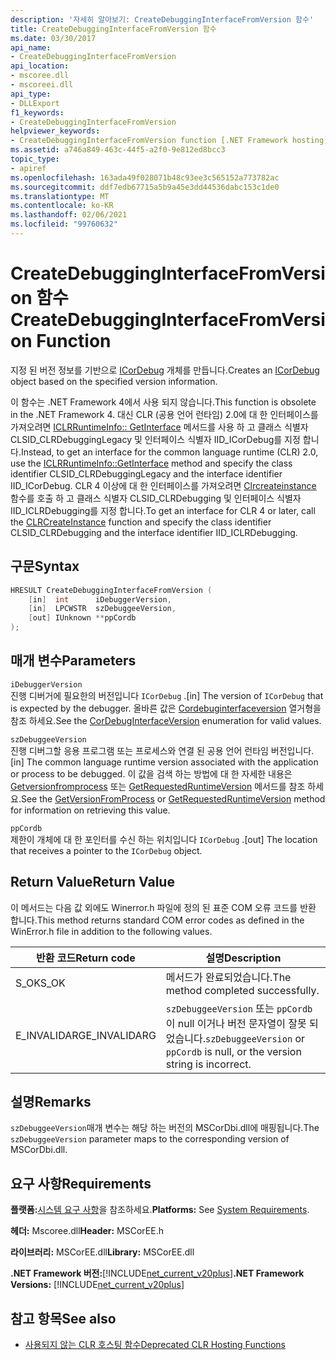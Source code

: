 ```yaml
---
description: '자세히 알아보기: CreateDebuggingInterfaceFromVersion 함수'
title: CreateDebuggingInterfaceFromVersion 함수
ms.date: 03/30/2017
api_name:
- CreateDebuggingInterfaceFromVersion
api_location:
- mscoree.dll
- mscoreei.dll
api_type:
- DLLExport
f1_keywords:
- CreateDebuggingInterfaceFromVersion
helpviewer_keywords:
- CreateDebuggingInterfaceFromVersion function [.NET Framework hosting]
ms.assetid: a746a849-463c-44f5-a2f0-9e812ed8bcc3
topic_type:
- apiref
ms.openlocfilehash: 163ada49f028071b48c93ee3c565152a773782ac
ms.sourcegitcommit: ddf7edb67715a5b9a45e3dd44536dabc153c1de0
ms.translationtype: MT
ms.contentlocale: ko-KR
ms.lasthandoff: 02/06/2021
ms.locfileid: "99760632"
---
```

# <a name="createdebugginginterfacefromversion-function"></a><span data-ttu-id="27480-103">CreateDebuggingInterfaceFromVersion 함수</span><span class="sxs-lookup"><span data-stu-id="27480-103">CreateDebuggingInterfaceFromVersion Function</span></span>

<span data-ttu-id="27480-104">지정 된 버전 정보를 기반으로 [ICorDebug](../debugging/icordebug-interface.md) 개체를 만듭니다.</span><span class="sxs-lookup"><span data-stu-id="27480-104">Creates an [ICorDebug](../debugging/icordebug-interface.md) object based on the specified version information.</span></span>  
  
 <span data-ttu-id="27480-105">이 함수는 .NET Framework 4에서 사용 되지 않습니다.</span><span class="sxs-lookup"><span data-stu-id="27480-105">This function is obsolete in the .NET Framework 4.</span></span> <span data-ttu-id="27480-106">대신 CLR (공용 언어 런타임) 2.0에 대 한 인터페이스를 가져오려면 [ICLRRuntimeInfo:: GetInterface](iclrruntimeinfo-getinterface-method.md) 메서드를 사용 하 고 클래스 식별자 CLSID_CLRDebuggingLegacy 및 인터페이스 식별자 IID_ICorDebug를 지정 합니다.</span><span class="sxs-lookup"><span data-stu-id="27480-106">Instead, to get an interface for the common language runtime (CLR) 2.0, use the [ICLRRuntimeInfo::GetInterface](iclrruntimeinfo-getinterface-method.md) method and specify the class identifier CLSID_CLRDebuggingLegacy and the interface identifier IID_ICorDebug.</span></span> <span data-ttu-id="27480-107">CLR 4 이상에 대 한 인터페이스를 가져오려면 [Clrcreateinstance](clrcreateinstance-function.md) 함수를 호출 하 고 클래스 식별자 CLSID_CLRDebugging 및 인터페이스 식별자 IID_ICLRDebugging를 지정 합니다.</span><span class="sxs-lookup"><span data-stu-id="27480-107">To get an interface for CLR 4 or later, call the [CLRCreateInstance](clrcreateinstance-function.md) function and specify the class identifier CLSID_CLRDebugging and the interface identifier IID_ICLRDebugging.</span></span>  
  
## <a name="syntax"></a><span data-ttu-id="27480-108">구문</span><span class="sxs-lookup"><span data-stu-id="27480-108">Syntax</span></span>  
  
```cpp  
HRESULT CreateDebuggingInterfaceFromVersion (  
    [in]  int      iDebuggerVersion,
    [in]  LPCWSTR  szDebuggeeVersion,
    [out] IUnknown **ppCordb  
);  
```  
  
## <a name="parameters"></a><span data-ttu-id="27480-109">매개 변수</span><span class="sxs-lookup"><span data-stu-id="27480-109">Parameters</span></span>  

 `iDebuggerVersion`  
 <span data-ttu-id="27480-110">진행 디버거에 필요한의 버전입니다 `ICorDebug` .</span><span class="sxs-lookup"><span data-stu-id="27480-110">[in] The version of `ICorDebug` that is expected by the debugger.</span></span> <span data-ttu-id="27480-111">올바른 값은 [Cordebuginterfaceversion](../debugging/cordebuginterfaceversion-enumeration.md) 열거형을 참조 하세요.</span><span class="sxs-lookup"><span data-stu-id="27480-111">See the [CorDebugInterfaceVersion](../debugging/cordebuginterfaceversion-enumeration.md) enumeration for valid values.</span></span>  
  
 `szDebuggeeVersion`  
 <span data-ttu-id="27480-112">진행 디버그할 응용 프로그램 또는 프로세스와 연결 된 공용 언어 런타임 버전입니다.</span><span class="sxs-lookup"><span data-stu-id="27480-112">[in] The common language runtime version associated with the application or process to be debugged.</span></span> <span data-ttu-id="27480-113">이 값을 검색 하는 방법에 대 한 자세한 내용은 [Getversionfromprocess](getversionfromprocess-function.md) 또는 [GetRequestedRuntimeVersion](getrequestedruntimeversion-function.md) 메서드를 참조 하세요.</span><span class="sxs-lookup"><span data-stu-id="27480-113">See the [GetVersionFromProcess](getversionfromprocess-function.md) or [GetRequestedRuntimeVersion](getrequestedruntimeversion-function.md) method for information on retrieving this value.</span></span>  
  
 `ppCordb`  
 <span data-ttu-id="27480-114">제한이 개체에 대 한 포인터를 수신 하는 위치입니다 `ICorDebug` .</span><span class="sxs-lookup"><span data-stu-id="27480-114">[out] The location that receives a pointer to the `ICorDebug` object.</span></span>  
  
## <a name="return-value"></a><span data-ttu-id="27480-115">Return Value</span><span class="sxs-lookup"><span data-stu-id="27480-115">Return Value</span></span>  

 <span data-ttu-id="27480-116">이 메서드는 다음 값 외에도 Winerror.h 파일에 정의 된 표준 COM 오류 코드를 반환 합니다.</span><span class="sxs-lookup"><span data-stu-id="27480-116">This method returns standard COM error codes as defined in the WinError.h file in addition to the following values.</span></span>  
  
|<span data-ttu-id="27480-117">반환 코드</span><span class="sxs-lookup"><span data-stu-id="27480-117">Return code</span></span>|<span data-ttu-id="27480-118">설명</span><span class="sxs-lookup"><span data-stu-id="27480-118">Description</span></span>|  
|-----------------|-----------------|  
|<span data-ttu-id="27480-119">S_OK</span><span class="sxs-lookup"><span data-stu-id="27480-119">S_OK</span></span>|<span data-ttu-id="27480-120">메서드가 완료되었습니다.</span><span class="sxs-lookup"><span data-stu-id="27480-120">The method completed successfully.</span></span>|  
|<span data-ttu-id="27480-121">E_INVALIDARG</span><span class="sxs-lookup"><span data-stu-id="27480-121">E_INVALIDARG</span></span>|<span data-ttu-id="27480-122">`szDebuggeeVersion` 또는 `ppCordb` 이 null 이거나 버전 문자열이 잘못 되었습니다.</span><span class="sxs-lookup"><span data-stu-id="27480-122">`szDebuggeeVersion` or `ppCordb` is null, or the version string is incorrect.</span></span>|  
  
## <a name="remarks"></a><span data-ttu-id="27480-123">설명</span><span class="sxs-lookup"><span data-stu-id="27480-123">Remarks</span></span>  

 <span data-ttu-id="27480-124">`szDebuggeeVersion`매개 변수는 해당 하는 버전의 MSCorDbi.dll에 매핑됩니다.</span><span class="sxs-lookup"><span data-stu-id="27480-124">The `szDebuggeeVersion` parameter maps to the corresponding version of MSCorDbi.dll.</span></span>  
  
## <a name="requirements"></a><span data-ttu-id="27480-125">요구 사항</span><span class="sxs-lookup"><span data-stu-id="27480-125">Requirements</span></span>  

 <span data-ttu-id="27480-126">**플랫폼:**[시스템 요구 사항](../../get-started/system-requirements.md)을 참조하세요.</span><span class="sxs-lookup"><span data-stu-id="27480-126">**Platforms:** See [System Requirements](../../get-started/system-requirements.md).</span></span>  
  
 <span data-ttu-id="27480-127">**헤더:** Mscoree.dll</span><span class="sxs-lookup"><span data-stu-id="27480-127">**Header:** MSCorEE.h</span></span>  
  
 <span data-ttu-id="27480-128">**라이브러리:** MSCorEE.dll</span><span class="sxs-lookup"><span data-stu-id="27480-128">**Library:** MSCorEE.dll</span></span>  
  
 <span data-ttu-id="27480-129">**.NET Framework 버전:**[!INCLUDE[net_current_v20plus](../../../../includes/net-current-v20plus-md.md)]</span><span class="sxs-lookup"><span data-stu-id="27480-129">**.NET Framework Versions:** [!INCLUDE[net_current_v20plus](../../../../includes/net-current-v20plus-md.md)]</span></span>  
  
## <a name="see-also"></a><span data-ttu-id="27480-130">참고 항목</span><span class="sxs-lookup"><span data-stu-id="27480-130">See also</span></span>

- [<span data-ttu-id="27480-131">사용되지 않는 CLR 호스팅 함수</span><span class="sxs-lookup"><span data-stu-id="27480-131">Deprecated CLR Hosting Functions</span></span>](deprecated-clr-hosting-functions.md)
